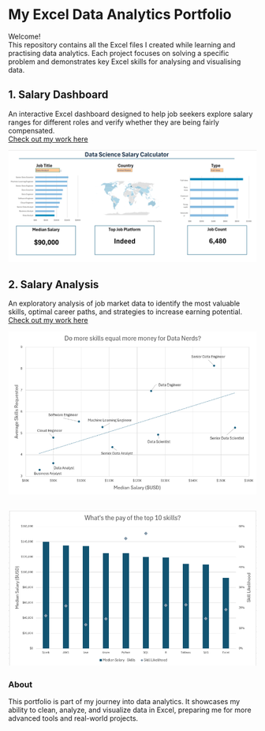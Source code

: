 # My Excel Data Analytics Portfolio

Welcome!  
This repository contains all the Excel files I created while learning and practising data analytics. Each project focuses on solving a specific problem and demonstrates key Excel skills for analysing and visualising data.

## 1. Salary Dashboard
An interactive Excel dashboard designed to help job seekers explore salary ranges for different roles and verify whether they are being fairly compensated.  
[Check out my work here](Project_1-Dashboard)

![Salary Dashboard](Project_1-Dashboard/images/dashboard.PNG)

## 2. Salary Analysis
An exploratory analysis of job market data to identify the most valuable skills, optimal career paths, and strategies to increase earning potential.  
[Check out my work here](Project_2-Analysis)

![2_Project Analysis chart 1](./Project_2-Analysis\images\image-1.png)

![2_Project Analysis chart 3](./Project_2-Analysis\images\image-2.png)
---

### About
This portfolio is part of my journey into data analytics. It showcases my ability to clean, analyze, and visualize data in Excel, preparing me for more advanced tools and real-world projects.
